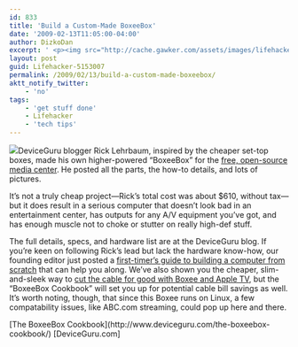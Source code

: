 ```yaml
---
id: 833
title: 'Build a Custom-Made BoxeeBox'
date: '2009-02-13T11:05:00-04:00'
author: DizkoDan
excerpt: ' <p><img src="http://cache.gawker.com/assets/images/lifehacker/2009/02/boxeebox.jpg" width="300"/>DeviceGuru blogger Rick Lehrbaum, inspired by the cheaper set-top boxes, made his own higher-powered "BoxeeBox" for the <a href="http://boxee.tv">free, open-source media center</a>. He posted all the parts, the how-to details, and lots of pictures.</p> <p>It''s not a truly cheap project&mdash;Rick''s total cost was about $610, without tax&mdash;but it does result in a serious computer that doesn''t look bad in an entertainment center, has outputs for any A/V equipment you''ve got, and has enough muscle not to choke or stutter on really high-def stuff.</p> <p>The full details, specs, and hardware list are at the DeviceGuru blog. If you''re keen on following Rick''s lead but lack the hardware know-how, our founding editor just posted a <a href="http://lifehacker.com/5151369/the-first+timers-guide-to-building-a-computer-from-scratch">first-timer''s guide to building a computer from scratch</a> that can help you along. We''ve also shown you the cheaper, slim-and-sleek way to <a href="http://lifehacker.com/5138423/cut-the-cable-for-good-with-boxee-and-apple-tv">cut the cable for good with Boxee and Apple TV</a>, but the "BoxeeBox Cookbook" will set you up for potential cable bill savings as well. It''s worth noting, though, that since this Boxee runs on Linux, a few compatability issues, like ABC.com streaming, could pop up here and there. <div class="related"><a href="http://www.deviceguru.com/the-boxeebox-cookbook/">The BoxeeBox Cookbook</a> [DeviceGuru.com]</div> </p> '
layout: post
guid: Lifehacker-5153007
permalink: /2009/02/13/build-a-custom-made-boxeebox/
aktt_notify_twitter:
    - 'no'
tags:
    - 'get stuff done'
    - Lifehacker
    - 'tech tips'
---
```


![](http://cache.gawker.com/assets/images/lifehacker/2009/02/boxeebox.jpg)DeviceGuru blogger Rick Lehrbaum, inspired by the cheaper set-top boxes, made his own higher-powered “BoxeeBox” for the [free, open-source media center](http://boxee.tv). He posted all the parts, the how-to details, and lots of pictures.

It’s not a truly cheap project—Rick’s total cost was about $610, without tax—but it does result in a serious computer that doesn’t look bad in an entertainment center, has outputs for any A/V equipment you’ve got, and has enough muscle not to choke or stutter on really high-def stuff.

The full details, specs, and hardware list are at the DeviceGuru blog. If you’re keen on following Rick’s lead but lack the hardware know-how, our founding editor just posted a [first-timer’s guide to building a computer from scratch](http://lifehacker.com/5151369/the-first+timers-guide-to-building-a-computer-from-scratch) that can help you along. We’ve also shown you the cheaper, slim-and-sleek way to [cut the cable for good with Boxee and Apple TV](< http://lifehacker.com/5138423/cut-the-cable-for-good-with-boxee-and-apple-tv>), but the “BoxeeBox Cookbook” will set you up for potential cable bill savings as well. It’s worth noting, though, that since this Boxee runs on Linux, a few compatability issues, like ABC.com streaming, could pop up here and there.

<div class="related">[The BoxeeBox Cookbook](http://www.deviceguru.com/the-boxeebox-cookbook/) [DeviceGuru.com]</div>